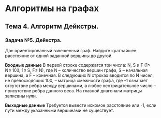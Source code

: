 # Алгоритмы на графах

## Тема 4. Алгоритм Дейкстры.

### Задача №5. Дейкстра.

Дан ориентированный взвешенный граф. Найдите кратчайшее расстояние от одной заданной вершины до другой.

**Входные данные**
В первой строке содержатся три числа: N, S и F (1≤ N≤ 100, 1≤ S, F≤ N), где N – количество вершин графа, S – начальная вершина, а F – конечная. В следующих N строках вводится по N чисел, не превосходящих 100, – матрица смежности графа, где -1 означает отсутствие ребра между вершинами, а любое неотрицательное число – присутствие ребра данного веса. На главной диагонали матрицы записаны нули.

**Выходные данные**
Требуется вывести искомое расстояние или -1, если пути между указанными вершинами не существует.